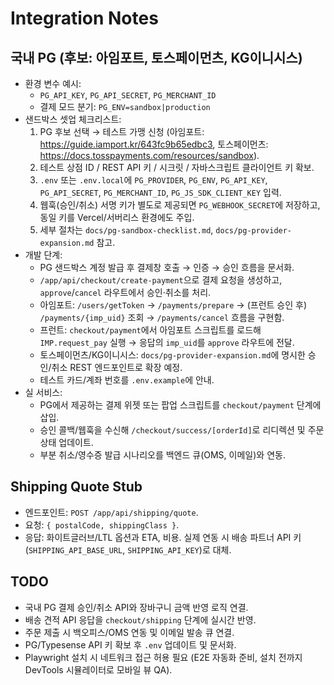 # Integration Notes

## 국내 PG (후보: 아임포트, 토스페이먼츠, KG이니시스)
- 환경 변수 예시:
  - `PG_API_KEY`, `PG_API_SECRET`, `PG_MERCHANT_ID`
  - 결제 모드 분기: `PG_ENV=sandbox|production`
- 샌드박스 셋업 체크리스트:
  1. PG 후보 선택 → 테스트 가맹 신청 (아임포트: https://guide.iamport.kr/643fc9b65edbc3, 토스페이먼츠: https://docs.tosspayments.com/resources/sandbox).
  2. 테스트 상점 ID / REST API 키 / 시크릿 / 자바스크립트 클라이언트 키 확보.
  3. `.env` 또는 `.env.local`에 `PG_PROVIDER`, `PG_ENV`, `PG_API_KEY`, `PG_API_SECRET`, `PG_MERCHANT_ID`, `PG_JS_SDK_CLIENT_KEY` 입력.
  4. 웹훅(승인/취소) 서명 키가 별도로 제공되면 `PG_WEBHOOK_SECRET`에 저장하고, 동일 키를 Vercel/서버리스 환경에도 주입.
  5. 세부 절차는 `docs/pg-sandbox-checklist.md`, `docs/pg-provider-expansion.md` 참고.
- 개발 단계:
  - PG 샌드박스 계정 발급 후 결제창 호출 → 인증 → 승인 흐름을 문서화.
  - `/app/api/checkout/create-payment`으로 결제 요청을 생성하고, `approve`/`cancel` 라우트에서 승인·취소를 처리.
  - 아임포트: `/users/getToken` → `/payments/prepare` → (프런트 승인 후) `/payments/{imp_uid}` 조회 → `/payments/cancel` 흐름을 구현함.
  - 프런트: `checkout/payment`에서 아임포트 스크립트를 로드해 `IMP.request_pay` 실행 → 응답의 `imp_uid`를 `approve` 라우트에 전달.
  - 토스페이먼츠/KG이니시스: `docs/pg-provider-expansion.md`에 명시한 승인/취소 REST 엔드포인트로 확장 예정.
  - 테스트 카드/계좌 번호를 `.env.example`에 안내.
- 실 서비스:
  - PG에서 제공하는 결제 위젯 또는 팝업 스크립트를 `checkout/payment` 단계에 삽입.
  - 승인 콜백/웹훅을 수신해 `/checkout/success/[orderId]`로 리디렉션 및 주문 상태 업데이트.
  - 부분 취소/영수증 발급 시나리오를 백엔드 큐(OMS, 이메일)와 연동.

## Shipping Quote Stub
- 엔드포인트: `POST /app/api/shipping/quote`.
- 요청: `{ postalCode, shippingClass }`.
- 응답: 화이트글러브/LTL 옵션과 ETA, 비용. 실제 연동 시 배송 파트너 API 키(`SHIPPING_API_BASE_URL`, `SHIPPING_API_KEY`)로 대체.

## TODO
- 국내 PG 결제 승인/취소 API와 장바구니 금액 반영 로직 연결.
- 배송 견적 API 응답을 `checkout/shipping` 단계에 실시간 반영.
- 주문 제출 시 백오피스/OMS 연동 및 이메일 발송 큐 연결.
- PG/Typesense API 키 확보 후 `.env` 업데이트 및 문서화.
- Playwright 설치 시 네트워크 접근 허용 필요 (E2E 자동화 준비, 설치 전까지 DevTools 시뮬레이터로 모바일 뷰 QA).
